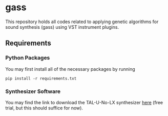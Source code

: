 # gass

This repository holds all codes related to applying genetic algorithms for sound synthesis (gass) using VST instrument plugins.

## Requirements

### Python Packages

You may first install all of the necessary packages by running

```
pip install -r requirements.txt
``` 

### Synthesizer Software

You may find the link to download the TAL-U-No-LX synthesizer [here](https://tal-software.com/products/tal-u-no-lx) (free trial, but this should suffice for now).